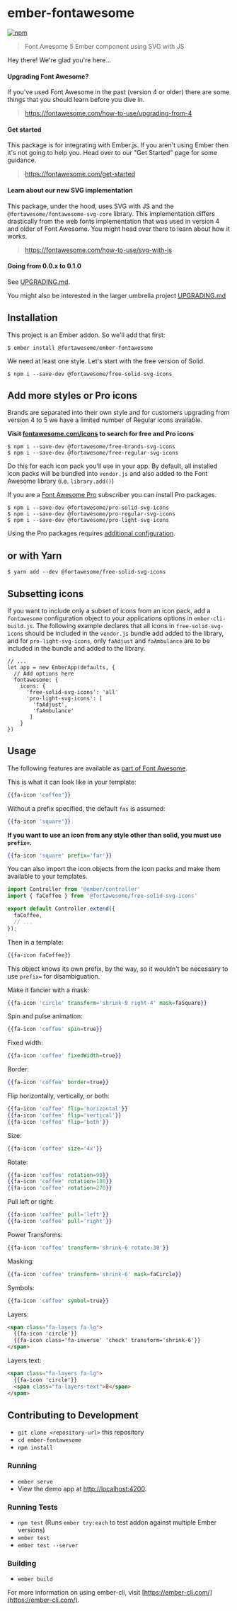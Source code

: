# ember-fontawesome

[![npm](https://img.shields.io/npm/v/@fortawesome/ember-fontawesome.svg?style=flat-square)](https://www.npmjs.com/package/@fortawesome/ember-fontawesome)

> Font Awesome 5 Ember component using SVG with JS

Hey there! We're glad you're here...

#### Upgrading Font Awesome?

If you've used Font Awesome in the past (version 4 or older) there are some
things that you should learn before you dive in.

> https://fontawesome.com/how-to-use/upgrading-from-4

#### Get started

This package is for integrating with Ember.js. If you aren't using Ember then it's
not going to help you. Head over to our "Get Started" page for some guidance.

> https://fontawesome.com/get-started

#### Learn about our new SVG implementation

This package, under the hood, uses SVG with JS and the `@fortawesome/fontawesome-svg-core` library. This implementation differs drastically from
the web fonts implementation that was used in version 4 and older of Font Awesome. You might head over there to learn about how it works.

> https://fontawesome.com/how-to-use/svg-with-js

#### Going from 0.0.x to 0.1.0

See [UPGRADING.md](./UPGRADING.md).

You might also be interested in the larger umbrella project [UPGRADING.md](https://github.com/FortAwesome/Font-Awesome/blob/master/UPGRADING.md)

## Installation

This project is an Ember addon. So we'll add that first:

```
$ ember install @fortawesome/ember-fontawesome
```

We need at least one style. Let's start with the free version of Solid.

```
$ npm i --save-dev @fortawesome/free-solid-svg-icons
```

## Add more styles or Pro icons

Brands are separated into their own style and for customers upgrading from
version 4 to 5 we have a limited number of Regular icons available.

**Visit [fontawesome.com/icons](https://fontawesome.com/icons) to search for free and Pro icons**

```
$ npm i --save-dev @fortawesome/free-brands-svg-icons
$ npm i --save-dev @fortawesome/free-regular-svg-icons
```

Do this for each icon pack you'll use in your app. By default, all installed
icon packs will be bundled into `vendor.js` and also added to the Font Awesome
library (i.e. `library.add()`)

If you are a [Font Awesome Pro](https://fontawesome.com/pro) subscriber you can install Pro packages.

```
$ npm i --save-dev @fortawesome/pro-solid-svg-icons
$ npm i --save-dev @fortawesome/pro-regular-svg-icons
$ npm i --save-dev @fortawesome/pro-light-svg-icons
```

Using the Pro packages requires [additional configuration](https://fontawesome.com/how-to-use/js-component-packages).

## or with Yarn

```
$ yarn add --dev @fortawesome/free-solid-svg-icons
```

## Subsetting icons

If you want to include only a subset of icons from an icon pack, add a
`fontawesome` configuration object to your applications options in
`ember-cli-build.js`. The following example declares that all icons in
`free-solid-svg-icons` should be included in the `vendor.js` bundle add
added to the library, and for `pro-light-svg-icons`, only `faAdjust` and
`faAmbulance` are to be included in the bundle and added to the library.

```
// ...
let app = new EmberApp(defaults, {
  // Add options here
  fontawesome: {
    icons: {
      'free-solid-svg-icons': 'all'
      'pro-light-svg-icons': [
        'faAdjust',
        'faAmbulance'
       ]
    }
})
```

## Usage

The following features are available as [part of Font Awesome](https://fontawesome.com/how-to-use/svg-with-js).

This is what it can look like in your template:

```hbs
{{fa-icon 'coffee'}}
```

Without a prefix specified, the default `fas` is assumed:

```hbs
{{fa-icon 'square'}}
```

**If you want to use an icon from any style other than solid, you must use `prefix=`.**

```hbs
{{fa-icon 'square' prefix='far'}}
```

You can also import the icon objects from the icon packs and make them
available to your templates.

```js
import Controller from '@ember/controller'
import { faCoffee } from '@fortawesome/free-solid-svg-icons'

export default Controller.extend({
  faCoffee,
  // ...
});
```

Then in a template:

```hbs
{{fa-icon faCoffee}}
```

This object knows its own prefix, by the way, so it wouldn't be necessary to
use `prefix=` for disambiguation.

Make it fancier with a mask:

```hbs
{{fa-icon 'circle' transform='shrink-9 right-4' mask=faSquare}}
```

Spin and pulse animation:

```hbs
{{fa-icon 'coffee' spin=true}}
```

Fixed width:

```hbs
{{fa-icon 'coffee' fixedWidth=true}}
```

Border:

```hbs
{{fa-icon 'coffee' border=true}}
```

Flip horizontally, vertically, or both:

```hbs
{{fa-icon 'coffee' flip='horizontal'}}
{{fa-icon 'coffee' flip='vertical'}}
{{fa-icon 'coffee' flip='both'}}
```

Size:

```hbs
{{fa-icon 'coffee' size='4x'}}
```

Rotate:

```hbs
{{fa-icon 'coffee' rotation=90}}
{{fa-icon 'coffee' rotation=180}}
{{fa-icon 'coffee' rotation=270}}
```

Pull left or right:

```hbs
{{fa-icon 'coffee' pull='left'}}
{{fa-icon 'coffee' pull='right'}}
```

Power Transforms:

```hbs
{{fa-icon 'coffee' transform='shrink-6 rotate-30'}}
```

Masking:

```hbs
{{fa-icon 'coffee' transform='shrink-6' mask=faCircle}}
```

Symbols:

```hbs
{{fa-icon 'coffee' symbol=true}}
```

Layers:

```html
<span class="fa-layers fa-lg">
  {{fa-icon 'circle'}}
  {{fa-icon class='fa-inverse' 'check' transform='shrink-6'}}
</span>
```

Layers text:

```html
<span class="fa-layers fa-lg">
  {{fa-icon 'circle'}}
  <span class="fa-layers-text">8</span>
</span>
```

## Contributing to Development

* `git clone <repository-url>` this repository
* `cd ember-fontawesome`
* `npm install`

### Running

* `ember serve`
* View the demo app at [http://localhost:4200](http://localhost:4200).

### Running Tests

* `npm test` (Runs `ember try:each` to test addon against multiple Ember versions)
* `ember test`
* `ember test --server`

### Building

* `ember build`

For more information on using ember-cli, visit [https://ember-cli.com/](https://ember-cli.com/).
